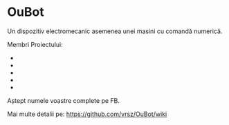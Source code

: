 # OuBot
Un dispozitiv electromecanic asemenea unei masini cu comandă numerică.

 Membri Proiectului:
 
 -
 -
 -
 -
 -
 
 Aștept numele voastre complete pe FB.
 
 
 Mai multe detalii pe: https://github.com/vrsz/OuBot/wiki
